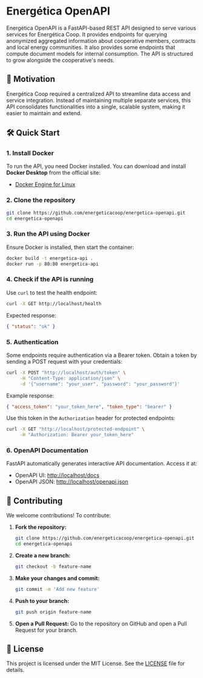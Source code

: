 # Energética OpenAPI

Energética OpenAPI is a FastAPI-based REST API designed to serve various services for Energética Coop. It provides endpoints for querying anonymized aggregated information about cooperative members, contracts and local energy communities. It also provides some endpoints that compute document models for internal consumption. The API is structured to grow alongside the cooperative's needs.

## 🚀 Motivation

Energética Coop required a centralized API to streamline data access and service integration. Instead of maintaining multiple separate services, this API consolidates functionalities into a single, scalable system, making it easier to maintain and extend.

## 🛠 Quick Start

### 1. Install Docker

To run the API, you need Docker installed. You can download and install **Docker Desktop** from the official site:

- [Docker Engine for Linux](https://docs.docker.com/engine/install/)

### 2. Clone the repository

```sh
git clone https://github.com/energeticacoop/energetica-openapi.git
cd energetica-openapi
```

### 3. Run the API using Docker

Ensure Docker is installed, then start the container:

```sh
docker build -t energetica-api .
docker run -p 80:80 energetica-api
```

### 4. Check if the API is running

Use `curl` to test the health endpoint:

```sh
curl -X GET http://localhost/health
```

Expected response:

```json
{ "status": "ok" }
```

### 5. Authentication

Some endpoints require authentication via a Bearer token. Obtain a token by sending a POST request with your credentials:

```sh
curl -X POST "http://localhost/auth/token" \
     -H "Content-Type: application/json" \
     -d '{"username": "your_user", "password": "your_password"}'
```

Example response:

```json
{ "access_token": "your_token_here", "token_type": "bearer" }
```

Use this token in the `Authorization` header for protected endpoints:

```sh
curl -X GET "http://localhost/protected-endpoint" \
     -H "Authorization: Bearer your_token_here"
```

### 6. OpenAPI Documentation

FastAPI automatically generates interactive API documentation. Access it at:

- OpenAPI UI: [http://localhost/docs](http://localhost/docs)
- OpenAPI JSON: [http://localhost/openapi.json](http://localhost/openapi.json)

## 🤝 Contributing

We welcome contributions! To contribute:

1. **Fork the repository:**

   ```sh
   git clone https://github.com/energeticacoop/energetica-openapi.git
   cd energetica-openapi
   ```

2. **Create a new branch:**

   ```sh
   git checkout -b feature-name
   ```

3. **Make your changes and commit:**

   ```sh
   git commit -m 'Add new feature'
   ```

4. **Push to your branch:**

   ```sh
   git push origin feature-name
   ```

5. **Open a Pull Request:**
   Go to the repository on GitHub and open a Pull Request for your branch.

## 📝 License

This project is licensed under the MIT License. See the [LICENSE](LICENSE) file for details.
